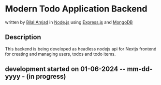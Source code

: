 # Modern Todo Application Backend

written by [Bilal Amjad](https://github.com/Thedevelop3r)
in [Node.js](https://nodejs.org/en/) using [Express.js](https://expressjs.com/) and [MongoDB](https://www.mongodb.com/)


## Description
This backend is being developed as headless nodejs api for Nextjs frontend for creating and managing users, todos and todo items. 



## development started on 01-06-2024 -- mm-dd-yyyy - (in progress)